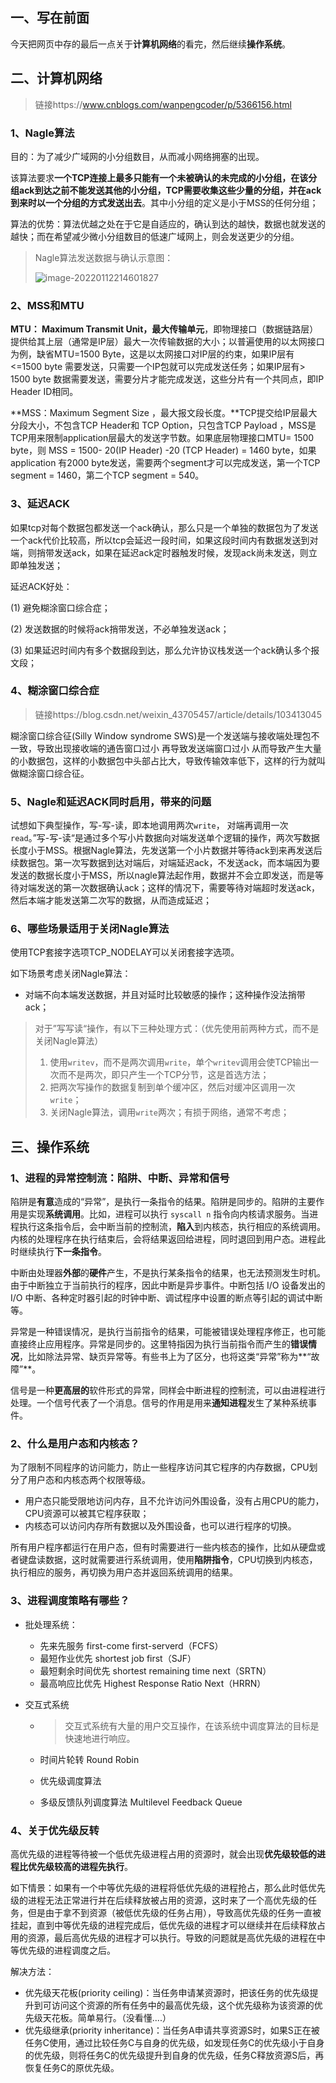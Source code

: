 ## 一、写在前面

今天把网页中存的最后一点关于**计算机网络**的看完，然后继续**操作系统**。

## 二、计算机网络

> 链接https://www.cnblogs.com/wanpengcoder/p/5366156.html

### 1、Nagle算法

目的：为了减少广域网的小分组数目，从而减小网络拥塞的出现。

该算法要求**一个TCP连接上最多只能有一个未被确认的未完成的小分组，在该分组ack到达之前不能发送其他的小分组，TCP需要收集这些少量的分组，并在ack到来时以一个分组的方式发送出去**。其中小分组的定义是小于MSS的任何分组；

算法的优势：算法优越之处在于它是自适应的，确认到达的越快，数据也就发送的越快；而在希望减少微小分组数目的低速广域网上，则会发送更少的分组。

> Nagle算法发送数据与确认示意图：
>
> ![image-20220112214601827](D:\mystudy\internship\Cruel_Interview\docs\打卡\zhaoxinzhi\assets\2022_01_12\image-20220112214601827.png)



### 2、MSS和MTU

**MTU： Maximum Transmit Unit，最大传输单元**，即物理接口（数据链路层）提供给其上层（通常是IP层）最大一次传输数据的大小；以普遍使用的以太网接口为例，缺省MTU=1500 Byte，这是以太网接口对IP层的约束，如果IP层有<=1500 byte 需要发送，只需要一个IP包就可以完成发送任务；如果IP层有> 1500 byte 数据需要发送，需要分片才能完成发送，这些分片有一个共同点，即IP Header ID相同。

**MSS：Maximum Segment Size ，最大报文段长度。**TCP提交给IP层最大分段大小，不包含TCP Header和 TCP Option，只包含TCP Payload ，MSS是TCP用来限制application层最大的发送字节数。如果底层物理接口MTU= 1500 byte，则 MSS = 1500- 20(IP Header) -20 (TCP Header) = 1460 byte，如果application 有2000 byte发送，需要两个segment才可以完成发送，第一个TCP segment = 1460，第二个TCP segment = 540。

### 3、延迟ACK

如果tcp对每个数据包都发送一个ack确认，那么只是一个单独的数据包为了发送一个ack代价比较高，所以tcp会延迟一段时间，如果这段时间内有数据发送到对端，则捎带发送ack，如果在延迟ack定时器触发时候，发现ack尚未发送，则立即单独发送；

延迟ACK好处：

(1) 避免糊涂窗口综合症；

(2) 发送数据的时候将ack捎带发送，不必单独发送ack；

(3) 如果延迟时间内有多个数据段到达，那么允许协议栈发送一个ack确认多个报文段；



### 4、糊涂窗口综合症

> 链接https://blog.csdn.net/weixin_43705457/article/details/103413045

糊涂窗口综合征(Silly Window syndrome SWS)是一个发送端与接收端处理包不一致，导致出现接收端的通告窗口过小 再导致发送端窗口过小 从而导致产生大量的小数据包，这样的小数据包中头部占比大，导致传输效率低下，这样的行为就叫做糊涂窗口综合征。

### 5、Nagle和延迟ACK同时启用，带来的问题

试想如下典型操作，写-写-读，即本地调用两次`write`， 对端再调用一次`read`。”写-写-读“是通过多个写小片数据向对端发送单个逻辑的操作，两次写数据长度小于MSS。根据Nagle算法，先发送第一个小片数据并等待ack到来再发送后续数据包。第一次写数据到达对端后，对端延迟ack，不发送ack，而本端因为要发送的数据长度小于MSS，所以nagle算法起作用，数据并不会立即发送，而是等待对端发送的第一次数据确认ack；这样的情况下，需要等待对端超时发送ack，然后本端才能发送第二次写的数据，从而造成延迟；

### 6、哪些场景适用于关闭Nagle算法

使用TCP套接字选项TCP_NODELAY可以关闭套接字选项。

如下场景考虑关闭Nagle算法：

-  对端不向本端发送数据，并且对延时比较敏感的操作；这种操作没法捎带ack；



> 对于”写写读“操作，有以下三种处理方式：（优先使用前两种方式，而不是关闭Nagle算法）
>
> 1. 使用`writev`，而不是两次调用`write`，单个`writev`调用会使TCP输出一次而不是两次，即只产生一个TCP分节，这是首选方法；
> 2. 把两次写操作的数据复制到单个缓冲区，然后对缓冲区调用一次`write`；
> 3. 关闭Nagle算法，调用`write`两次；有损于网络，通常不考虑；





## 三、操作系统

### 1、进程的异常控制流：陷阱、中断、异常和信号

陷阱是**有意**造成的“异常”，是执行一条指令的结果。陷阱是同步的。陷阱的主要作用是实现**系统调用**。比如，进程可以执行 `syscall n` 指令向内核请求服务。当进程执行这条指令后，会中断当前的控制流，**陷入**到内核态，执行相应的系统调用。内核的处理程序在执行结束后，会将结果返回给进程，同时退回到用户态。进程此时继续执行**下一条指令**。

中断由处理器**外部**的**硬件**产生，不是执行某条指令的结果，也无法预测发生时机。由于中断独立于当前执行的程序，因此中断是异步事件。中断包括 I/O 设备发出的 I/O 中断、各种定时器引起的时钟中断、调试程序中设置的断点等引起的调试中断等。

异常是一种错误情况，是执行当前指令的结果，可能被错误处理程序修正，也可能直接终止应用程序。异常是同步的。这里特指因为执行当前指令而产生的**错误情况**，比如除法异常、缺页异常等。有些书上为了区分，也将这类“异常”称为**“故障”**。

信号是一种**更高层的**软件形式的异常，同样会中断进程的控制流，可以由进程进行处理。一个信号代表了一个消息。信号的作用是用来**通知进程**发生了某种系统事件。

### 2、什么是用户态和内核态？

为了限制不同程序的访问能力，防止一些程序访问其它程序的内存数据，CPU划分了用户态和内核态两个权限等级。

- 用户态只能受限地访问内存，且不允许访问外围设备，没有占用CPU的能力，CPU资源可以被其它程序获取；
- 内核态可以访问内存所有数据以及外围设备，也可以进行程序的切换。

所有用户程序都运行在用户态，但有时需要进行一些内核态的操作，比如从硬盘或者键盘读数据，这时就需要进行系统调用，使用**陷阱指令**，CPU切换到内核态，执行相应的服务，再切换为用户态并返回系统调用的结果。

### 3、进程调度策略有哪些？

- 批处理系统：

  - 先来先服务 first-come first-serverd（FCFS）
  - 最短作业优先 shortest job first（SJF）
  - 最短剩余时间优先 shortest remaining time next（SRTN）
  - 最高响应比优先 Highest Response Ratio Next（HRRN）

- 交互式系统

  - > 交互式系统有大量的用户交互操作，在该系统中调度算法的目标是快速地进行响应。

  - 时间片轮转 Round Robin

  - 优先级调度算法

  - 多级反馈队列调度算法 Multilevel Feedback Queue

### 4、关于优先级反转

高优先级的进程等待被一个低优先级进程占用的资源时，就会出现**优先级较低的进程比优先级较高的进程先执行**。

如下情景：如果有一个中等优先级的进程将低优先级的进程抢占，那么此时低优先级的进程无法正常进行并在后续释放被占用的资源，这时来了一个高优先级的任务，但是由于拿不到资源（被低优先级的任务占用），导致高优先级的任务一直被挂起，直到中等优先级的进程完成后，低优先级的进程才可以继续并在后续释放占用的资源，最后高优先级的进程才可以执行。导致的问题就是高优先级的进程在中等优先级的进程调度之后。

解决方法：

- 优先级天花板(priority ceiling)：当任务申请某资源时，把该任务的优先级提升到可访问这个资源的所有任务中的最高优先级，这个优先级称为该资源的优先级天花板。简单易行。（没看懂....）
- 优先级继承(priority inheritance)：当任务A申请共享资源S时，如果S正在被任务C使用，通过比较任务C与自身的优先级，如发现任务C的优先级小于自身的优先级，则将任务C的优先级提升到自身的优先级，任务C释放资源S后，再恢复任务C的原优先级。
